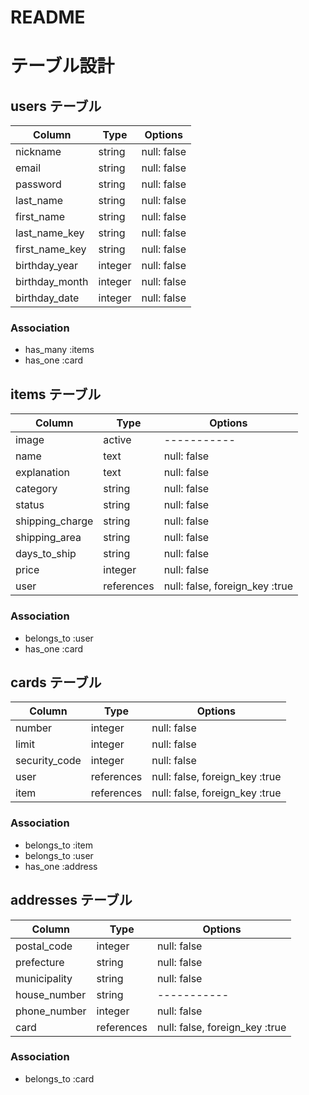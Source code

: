 # README

# テーブル設計


## users テーブル

| Column          | Type    | Options     |
| --------------- | ------- | ----------- |
| nickname        | string  | null: false |
| email           | string  | null: false |
| password        | string  | null: false |
| last_name       | string  | null: false |
| first_name      | string  | null: false |
| last_name_key   | string  | null: false |
| first_name_key  | string  | null: false |
| birthday_year   | integer | null: false |
| birthday_month  | integer | null: false |
| birthday_date   | integer | null: false |

### Association

- has_many :items
- has_one :card

## items テーブル

| Column          | Type       | Options                       |
| --------------- | ---------- | ----------------------------- |
| image           | active     | -----------                   |
| name            | text       | null: false                   |
| explanation     | text       | null: false                   |
| category        | string     | null: false                   |
| status          | string     | null: false                   |
| shipping_charge | string     | null: false                   |
| shipping_area   | string     | null: false                   |
| days_to_ship    | string     | null: false                   |
| price           | integer    | null: false                   |
| user            | references | null: false, foreign_key :true|

### Association

- belongs_to :user
- has_one :card

## cards テーブル

| Column          | Type       | Options                        |
| --------------- | ---------- | ------------------------------ |
| number          | integer    | null: false                    |
| limit           | integer    | null: false                    |
| security_code   | integer    | null: false                    |
| user            | references | null: false, foreign_key :true |
| item            | references | null: false, foreign_key :true |

### Association

- belongs_to :item
- belongs_to :user
- has_one :address

## addresses テーブル

| Column          | Type       | Options                        |
| --------------- | ---------- | ------------------------------ |
| postal_code     | integer    | null: false                    |
| prefecture      | string     | null: false                    |
| municipality    | string     | null: false                    |
| house_number    | string     | -----------                    |
| phone_number    | integer    | null: false                    |
| card            | references | null: false, foreign_key :true |

### Association

- belongs_to :card
